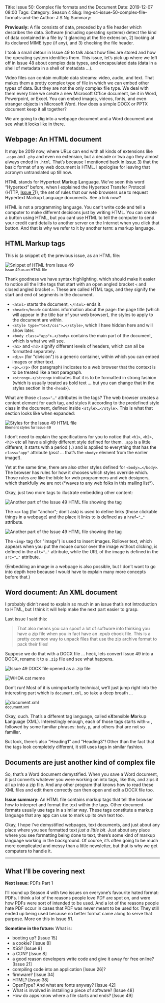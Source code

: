 Title: Issue 50: Complex file formats and the Document
Date: 2019-12-07 08:00
Tags: 
Category: Season 4
Slug: lmg-s4-issue-50-complex-file-formats-and-the
Author: J S Ng
Summary: 

**Previously:** A file consists of data, preceded by a file header which describes the data. Software (including operating systems) detect the kind of data contained in a file by 1) glancing at the file extension, 2) looking at its declared MIME type (if any), and 3) checking the file header.

I took a small detour in Issue 49 to talk about how files are stored and how the operating system identifies them. This issue, let’s pick up where we left off in Issue 48 about complex data types, and encapsulated data (data in a shell of metadata in a shell of metadata …).

Video files can contain multiple data streams: video, audio, and text. That makes them a pretty complex type of file in which we can embed other types of data. But they are not the only complex file type. We deal with them every time we create a new Microsoft Office document, be it in Word, Powerpoint, or Excel. You can embed images, videos, fonts, and even stranger objects in Microsoft Word. How does a simple DOCX or PPTX document keep it all together?

We are going to dig into a webpage document and a Word document and see what it looks like in there.

## Webpage: An HTML document

It may be 2019 now, where URLs can end with all kinds of extensions like `.aspx` and `.php` and even no extension, but a decade or two ago they almost always ended in `.html`. That’s because I mentioned back in [Issue 3]({filename}/season1/issue003/issue003.md)) that the basic format of any web document is HTML. I apologise for leaving that acronym untranslated up till now.

HTML stands for **H**yper**t**ext **M**arkup **L**anguage. We’ve seen this word “Hypertext” before, when I explained the Hypertext Transfer Protocol (HTTP, [Issue 7]({filename}/season1/issue007/issue007.md))), the set of rules that our web browsers use to request Hypertext Markup Language documents. See a link now?

HTML is not a programming language. You can’t write code and tell a computer to make different decisions just by writing HTML. You can create a button using HTML, but you cant use HTML to tell the computer to send your credit card details to another server on the Internet when you click that button. And that is why we refer to it by another term: a markup language.

## HTML Markup tags

This is (a snippet of) the previous issue, as an HTML file:

![Snippet of HTML from Issue 49]({attach}/season4/issue050/issue050_01.png)<br />
<small>Issue 49 as an HTML file</small>

Thank goodness we have syntax highlighting, which should make it easier to notice all the little tags that start with an open angled bracket `<` and closed angled bracket `>`. These are called HTML tags, and they signify the start and end of segments in the document.

- `<html>` starts the document, `</html>` ends it.
- `<head></head>` contains information about the page: the page title (which will appear in the title bar of your web browser), the styles to apply to the document are within.
- `<style type="text/css">…</style>`, which I have hidden here and will show later.
- `<body class="app">…</body>` contains the main part of the document, which is what we will see.
- `<h1>` and `<h3>` signify different levels of headers, which can all be formatted separately.
- `<div>` (for "division") is a generic container, within which you can embed images or other text.
- `<p>…</p>` (for paragraph) indicates to a web browser that the context is to be treated like a text paragraph.
- `<strong>…</strong>` indicates that it is to be formatted in strong fashion (which is usually treated as bold text … but you can change that in the styles section in the `<head>`).

What are those `class="…"` attributes in the tags? The web browser creates a content element for each tag, and styles it according to the predefined style class in the document, defined inside `<style>…</style>`. This is what that section looks like when expanded:

![Styles for the Issue 49 HTML file]({attach}/season4/issue050/issue050_02.png)<br />
<small>Element styles for Issue 49</small>

I don’t need to explain the specifications for you to notice that `<h1>`, `<h2>`, `<h3>` etc all have a slightly different style defined for them. `.app` is a little different; it starts with a period (`.`) and is applied to everything that has the `class="app"` attribute (*psst* … that’s the `<body>` element from the earlier image!).

Yet at the same time, there are also other styles defined for `<body>…</body>`. The browser has rules for how it chooses which styles override which. Those rules are like the bible for web programmers and web designers, which thankfully we are not (\*waves to any web folks in this mailing list\*).

Okay, just two more tags to illustrate embedding other content:

![Another part of the Issue 49 HTML file showing the <a> tag]({attach}/season4/issue050/issue050_03.png)

The `<a>` tag (for "anchor"; don’t ask) is used to define links (those clickable things in a webpage) and the place it links to is defined as a `href="…"` attribute.

![Another part of the Issue 49 HTML file showing the <img> tag]({attach}/season4/issue050/issue050_04.png)

The `<img>` tag (for "image") is used to insert images. Rollover text, which appears when you put the mouse cursor over the image without clicking, is defined in the `alt="…"` attribute, while the URL of the image is defined in the `src="…"` attribute.

(Embedding an image in a webpage is also possible, but I don’t want to go into depth here because I would have to explain many more concepts before that.)

## Word document: An XML document

I probably didn’t need to explain so much in an issue that’s not Introduction to HTML, but I think it will help make the next part easier to grasp.

Last issue I said this:

> That also means you can spoof a lot of software into thinking you have a zip file when you in fact have an .epub ebook file. This is a pretty common way to unpack files that use the zip archive format to pack their files!

Suppose we do that with a DOCX file … heck, lets convert Issue 49 into a DOCX, rename it to a `.zip` file and see what happens.

![Issue 49 DOCX file opened as a .zip file]({attach}/season4/issue050/issue050_05.png)

![WHOA cat meme](https://i.imgflip.com/2i7zhl.jpg)

Don’t run! Most of it is unimportantly technical, we’ll just jump right into the interesting part which is `document.xml`, so take a deep breath …

![document.xml]({attach}/season4/issue050/issue050_06.png)<br />
<small>document.xml</small>

Okay, ouch. That’s a different tag language, called e**X**tensible **M**arkup **L**anguage (XML). Interestingly enough, each of those tags starts with `w:`, followed by some familiar phrases: `body`, `p`, and others that are not so familiar.

But look, there’s also "Heading1" and "Heading3"! Other than the fact that the tags look completely different, it still uses tags in similar fashion.

## Documents are just another kind of complex file

So, that’s a Word document demystified. When you save a Word document, it just converts whatever you were working on into tags, like this, and zips it all up into a zip file. And any other program that knows how to read these XML files and edit them correctly can then open and edit a DOCX file too.

**Issue summary:** An HTML file contains markup tags that tell the browser how to interpret and format the text within the tags. Other document formats usually use tags in a similar way. These tags constitute a markup language that any app can use to mark up its own text too.

Okay, I hope I’ve demystified webpages, text documents, and just about any place where you see formatted text *just a little bit*. Just about any place where you see formatting being done to text, there’s some kind of markup language working in the background. Of course, it’s often going to be much more complicated and messy than a little newsletter, but that is why we get computers to handle it.

-----

## What I’ll be covering next

**Next issue:** PDFs Part 1

I’ll round up Season 4 with two issues on everyone’s favourite hated format: PDFs. I think a lot of the reasons people love PDF are spot on, and were how PDFs were sort of intended to be used. And a lot of the reasons people hate PDF occur in cases that PDF was never meant to be used for. They still ended up being used because no better format came along to serve that purpose. More on this in Issue 51.

**Sometime in the future:** What is:

- booting up? [Issue 15]
- a cookie? [Issue 8]
- XSS? [Issue 8]
- a CDN? [Issue 8]
- a good reason developers write code and give it away for free online? [Issue 21]
- compiling code into an application [Issue 26]?
- firmware? [Issue 34]
- ~~HTML? [Issue 38]~~
- OpenType? And what are fonts anyway? [Issue 42]
- What is involved in installing a piece of software? [Issue 48]
- How do apps know where a file starts and ends? [Issue 49]
